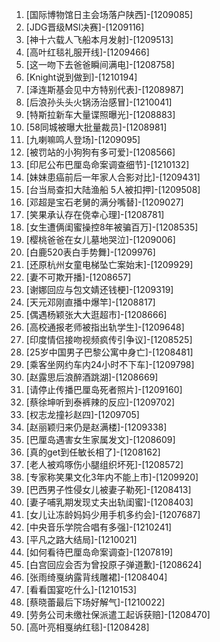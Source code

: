 
1. [国际博物馆日主会场落户陕西]-[1209085]
1. [JDG晋级MSI决赛]-[1209116]
1. [神十六载人飞船本月发射]-[1209513]
1. [高叶红毯礼服开线]-[1209466]
1. [这一吻下去爸爸瞬间满电]-[1208758]
1. [Knight说到做到]-[1210194]
1. [泽连斯基会见中方特别代表]-[1208987]
1. [后浪孙头头火锅汤治感冒]-[1210041]
1. [特斯拉新车大量谍照曝光]-[1208883]
1. [58同城被曝大批量裁员]-[1208981]
1. [九喇嘛鸣人登场]-[1209095]
1. [被罚站的小狗狗有多可爱]-[1208566]
1. [印尼公布巴厘岛命案调查细节]-[1210132]
1. [妹妹患癌前后一年家人合影对比]-[1209431]
1. [台当局查扣大陆渔船 5人被扣押]-[1209508]
1. [邓超是宝石老舅的满分嘴替]-[1209027]
1. [笑果承认存在侥幸心理]-[1208781]
1. [女生遭俩闺蜜操控8年被骗百万]-[1208535]
1. [樱桃爸爸在女儿墓地哭泣]-[1209006]
1. [白鹿520表白手势舞]-[1209976]
1. [还原杭州女童电梯坠亡案始末]-[1209929]
1. [妻不可欺开播]-[1208657]
1. [谢娜回应与包文婧还钱梗]-[1209319]
1. [天元邓刚直播中爆竿]-[1208817]
1. [偶遇杨颖张大大逛超市]-[1208666]
1. [高校通报老师被指出轨学生]-[1209648]
1. [印度情侣接吻视频疯传引争议]-[1208525]
1. [25岁中国男子巴黎公寓中身亡]-[1208481]
1. [乘客坐网约车内24小时不下车]-[1209798]
1. [赵露思后浪醉酒跳湖]-[1208669]
1. [请停止传播巴厘岛死者照片]-[1209160]
1. [蔡徐坤听到泰裤辣的反应]-[1209702]
1. [权志龙撞衫赵四]-[1209705]
1. [赵丽颖归来仍是赵满楼]-[1209338]
1. [巴厘岛遇害女生家属发文]-[1208609]
1. [真的get到任敏长相了]-[1208162]
1. [老人被鸡啄伤小腿组织坏死]-[1208572]
1. [专家称笑果文化3年内不能上市]-[1209920]
1. [巴西男子性侵女儿被妻子勒死]-[1208413]
1. [妻子哺乳期发现丈夫出轨闺蜜]-[1208403]
1. [女儿让冻龄妈妈少用手机多约会]-[1207687]
1. [中央音乐学院合唱有多强]-[1210241]
1. [平凡之路大结局]-[1210021]
1. [如何看待巴厘岛命案调查]-[1207819]
1. [白宫回应会否为曾投原子弹道歉]-[1208624]
1. [张雨绮戛纳露背线雕裙]-[1208404]
1. [看看国宴吃什么]-[1210153]
1. [蔡晓蕾最后下场好解气]-[1210022]
1. [劳务公司未缴社保派遣工起诉获赔]-[1208470]
1. [高叶亮相戛纳红毯]-[1208428]